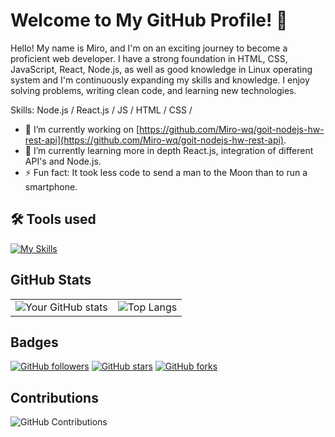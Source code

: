 # Welcome to My GitHub Profile! 👋

Hello! My name is Miro, and I'm on an exciting journey to become a proficient web developer. I have a strong foundation in HTML, CSS, JavaScript, React, Node.js, as well as good knowledge in Linux operating system and I'm continuously expanding my skills and knowledge. I enjoy solving problems, writing clean code, and learning new technologies.

Skills: Node.js / React.js / JS / HTML / CSS /

- 🔭 I’m currently working on [https://github.com/Miro-wq/goit-nodejs-hw-rest-api](https://github.com/Miro-wq/goit-nodejs-hw-rest-api).
- 📖 I’m currently learning more in depth React.js, integration of different API's and Node.js.
- ⚡ Fun fact:  It took less code to send a man to the Moon than to run a smartphone. 

## 🛠 Tools used

[![My Skills](https://skillicons.dev/icons?i=html,css,js,nodejs,react,npm,webpack,figma,gitlab,kali,arch,linux,ubuntu,notion,obsidian,vercel,vscode)](https://skillicons.dev)

## GitHub Stats

<table>
  <tr>
    <td><img src="https://github-readme-stats.vercel.app/api?username=Miro-wq&show_icons=true&theme=transparent" alt="Your GitHub stats" /></td>
    <td><img src="https://github-readme-stats.vercel.app/api/top-langs/?username=Miro-wq&layout=compact&theme=transparent" alt="Top Langs" /></td>
  </tr>
</table>

## Badges

[![GitHub followers](https://img.shields.io/github/followers/Miro-wq?style=social)](https://github.com/Miro-wq)
[![GitHub stars](https://img.shields.io/github/stars/Miro-wq?style=social)](https://github.com/Miro-wq)
[![GitHub forks](https://img.shields.io/github/forks/Miro-wq/team2-new-icecream?style=social)](https://github.com/Miro-wq/team2-new-icecream)

## Contributions

![GitHub Contributions](https://github-readme-streak-stats.herokuapp.com/?user=Miro-wq&theme=transparent)
